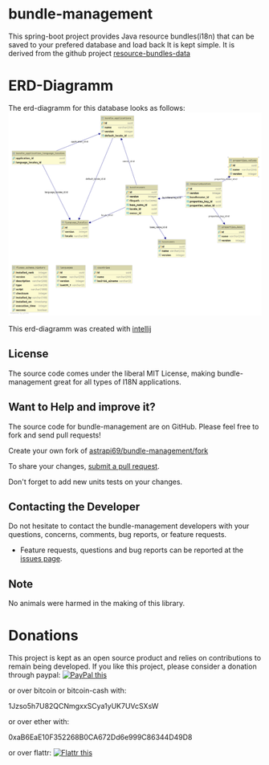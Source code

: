 # bundle-management

This spring-boot project provides Java resource bundles(i18n) that can be saved to your prefered database and load back
 It is kept simple. It is derived from the github project [resource-bundles-data](https://github.com/lightblueseas/resource-bundles-data)
 
# ERD-Diagramm
 
The erd-diagramm for this database looks as follows: ![erd-diagramm](https://github.com/astrapi69/bundle-management/blob/master/src/main/resources/erd/erd-diagram-resourcesbundles.png)
 
This erd-diagramm was created with [intellij](https://www.jetbrains.com/)

## License

The source code comes under the liberal MIT License, making bundle-management great for all types of I18N applications.


## Want to Help and improve it? ###

The source code for bundle-management are on GitHub. Please feel free to fork and send pull requests!

Create your own fork of [astrapi69/bundle-management/fork](https://github.com/astrapi69/bundle-management/fork)

To share your changes, [submit a pull request](https://github.com/astrapi69/bundle-management/pull/new/master).

Don't forget to add new units tests on your changes.

## Contacting the Developer

Do not hesitate to contact the bundle-management developers with your questions, concerns, comments, bug reports, or feature requests.
- Feature requests, questions and bug reports can be reported at the [issues page](https://github.com/astrapi69/bundle-management/issues).

## Note

No animals were harmed in the making of this library.

# Donations

This project is kept as an open source product and relies on contributions to remain being developed. 
If you like this project, please consider a donation through paypal: <a href="https://www.paypal.com/cgi-bin/webscr?cmd=_s-xclick&hosted_button_id=B37J9DZF6G9ZC" target="_blank">
<img src="https://www.paypalobjects.com/en_US/GB/i/btn/btn_donateCC_LG.gif" alt="PayPal this" title="PayPal – The safer, easier way to pay online!" border="0" />
</a>

or over bitcoin or bitcoin-cash with:

1Jzso5h7U82QCNmgxxSCya1yUK7UVcSXsW

or over ether with:

0xaB6EaE10F352268B0CA672Dd6e999C86344D49D8

or over flattr: <a href="https://flattr.com/submit/auto?fid=r7vp62&url=https%3A%2F%2Fgithub.com%2Fastrapi69%2Fbundle-management" target="_blank">
<img src="http://button.flattr.com/flattr-badge-large.png" alt="Flattr this" title="Flattr this" border="0">
</a>

